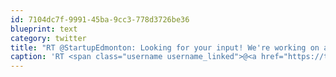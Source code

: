 ```yaml
---
id: 7104dc7f-9991-45ba-9cc3-778d3726be36
blueprint: text
category: twitter
title: "RT @StartupEdmonton: Looking for your input! We're working on a creative startup co-workspace in the heart of downtown #yeg. http://t.co ..."
caption: 'RT <span class="username username_linked">@<a href="https://twitter.com/StartupEdmonton" title="Startup Edmonton">StartupEdmonton</a></span>: Looking for your input! We''re working on a creative startup co-workspace in the heart of downtown <span class="hashtag hashtag_local">#<a href="http://tweettemp.darylchymko.ca/?tag=yeg">yeg</a>. http://t.co ...'
---
```

